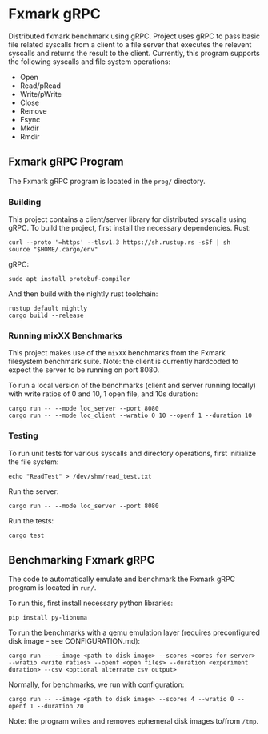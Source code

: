 # Fxmark gRPC

Distributed fxmark benchmark using gRPC. Project uses gRPC to pass basic file related syscalls from a client to a file server that executes the relevent syscalls and returns the result to the client. Currently, this program supports the following syscalls and file system operations:

- Open
- Read/pRead
- Write/pWrite
- Close
- Remove
- Fsync
- Mkdir
- Rmdir

## Fxmark gRPC Program

The Fxmark gRPC program is located in the ```prog/``` directory.

### Building

This project contains a client/server library for distributed syscalls using gRPC. To build the project, first install the necessary dependencies.
Rust:
```
curl --proto '=https' --tlsv1.3 https://sh.rustup.rs -sSf | sh
source "$HOME/.cargo/env"
```
gRPC:
```
sudo apt install protobuf-compiler
```
And then build with the nightly rust toolchain:
```
rustup default nightly
cargo build --release
```

### Running mixXX Benchmarks

This project makes use of the ```mixXX``` benchmarks from the Fxmark filesystem benchmark suite. Note: the client is currently hardcoded to expect the server to be running on port 8080.

To run a local version of the benchmarks (client and server running locally) with write ratios of 0 and 10, 1 open file, and 10s duration:
```
cargo run -- --mode loc_server --port 8080 
cargo run -- --mode loc_client --wratio 0 10 --openf 1 --duration 10
```

### Testing

To run unit tests for various syscalls and directory operations, first initialize the file system:
```
echo "ReadTest" > /dev/shm/read_test.txt
```
Run the server:
```
cargo run -- --mode loc_server --port 8080
```
Run the tests:
```
cargo test
```

## Benchmarking Fxmark gRPC

The code to automatically emulate and benchmark the Fxmark gRPC program is located in ```run/```.

To run this, first install necessary python libraries:

```
pip install py-libnuma
```

To run the benchmarks with a qemu emulation layer (requires preconfigured disk image - see CONFIGURATION.md):
```
cargo run -- --image <path to disk image> --scores <cores for server> --wratio <write ratios> --openf <open files> --duration <experiment duration> --csv <optional alternate csv output>
```
Normally, for benchmarks, we run with configuration:
```
cargo run -- --image <path to disk image> --scores 4 --wratio 0 --openf 1 --duration 20
```
Note: the program writes and removes ephemeral disk images to/from ```/tmp```.
